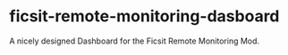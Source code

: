 # ficsit-remote-monitoring-dasboard
A nicely designed Dashboard for the Ficsit Remote Monitoring Mod. 
